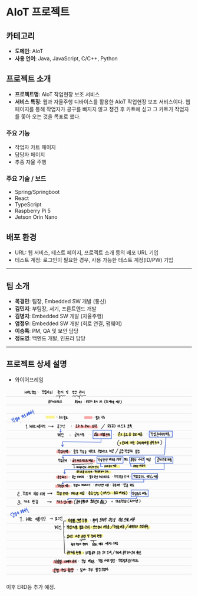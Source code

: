 # AIoT 프로젝트

## 카테고리
- **도메인**: AIoT
- **사용 언어**: Java, JavaScript, C/C++, Python

## 프로젝트 소개

- **프로젝트명**: AIoT 작업현장 보조 서비스
- **서비스 특징**: 웹과 자율주행 디바이스를 활용한 AIoT 작업현장 보조 서비스이다. 웹페이지를 통해 작업자가 공구를 빠지지 않고 챙긴 후 카트에 싣고 그 카트가 작업자를 쫓아 오는 것을 목표로 했다.

### 주요 기능
- 작업자 카트 페이지
- 담당자 페이지
- 추종 자율 주행

### 주요 기술 / 보드
- Spring/Springboot
- React
- TypeScript
- Raspberry Pi 5
- Jetson Orin Nano

## 배포 환경
- URL: 웹 서비스, 테스트 페이지, 프로젝트 소개 등의 배포 URL 기입  
- 테스트 계정: 로그인이 필요한 경우, 사용 가능한 테스트 계정(ID/PW) 기입  

---

## 팀 소개

- **목경민**: 팀장, Embedded SW 개발 (통신) 
- **김민지**: 부팀장, 서기, 프론트엔드 개발  
- **김병지**: Embedded SW 개발 (자율주행)   
- **염정우**: Embedded SW 개발 (회로 연결, 펌웨어) 
- **이승록**: PM, QA 및 보안 담당
- **정도영**: 백엔드 개발, 인프라 담당

---

## 프로젝트 상세 설명

- 와이어프레임

![img](./image%20(1).png)

이후 ERD등 추가 예정.
